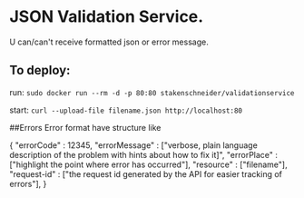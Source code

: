 # JSON Validation Service.
U can/can't receive formatted json or error message.

## To deploy:

run: `sudo docker run --rm -d -p 80:80 stakenschneider/validationservice`

start: `curl --upload-file filename.json http://localhost:80`

##Errors
Error format have structure like

{
    "errorCode"  : 12345,
    "errorMessage" : ["verbose, plain language description of the problem with hints about how to fix it]",
    "errorPlace" : ["highlight the point where error has occurred"],
    "resource"   : ["filename"],
    "request-id" : ["the request id generated by the API for easier tracking of errors"],
}